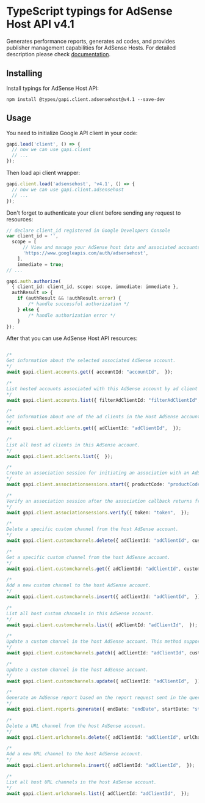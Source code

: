# TypeScript typings for AdSense Host API v4.1

Generates performance reports, generates ad codes, and provides publisher management capabilities for AdSense Hosts.
For detailed description please check [documentation](https://developers.google.com/adsense/host/).

## Installing

Install typings for AdSense Host API:

```
npm install @types/gapi.client.adsensehost@v4.1 --save-dev
```

## Usage

You need to initialize Google API client in your code:

```typescript
gapi.load('client', () => {
  // now we can use gapi.client
  // ...
});
```

Then load api client wrapper:

```typescript
gapi.client.load('adsensehost', 'v4.1', () => {
  // now we can use gapi.client.adsensehost
  // ...
});
```

Don't forget to authenticate your client before sending any request to resources:

```typescript
// declare client_id registered in Google Developers Console
var client_id = '',
  scope = [ 
      // View and manage your AdSense host data and associated accounts
      'https://www.googleapis.com/auth/adsensehost',
    ],
    immediate = true;
// ...

gapi.auth.authorize(
  { client_id: client_id, scope: scope, immediate: immediate },
  authResult => {
    if (authResult && !authResult.error) {
        /* handle successful authorization */
    } else {
        /* handle authorization error */
    }
});
```

After that you can use AdSense Host API resources:

```typescript

/*
Get information about the selected associated AdSense account.
*/
await gapi.client.accounts.get({ accountId: "accountId",  });

/*
List hosted accounts associated with this AdSense account by ad client id.
*/
await gapi.client.accounts.list({ filterAdClientId: "filterAdClientId",  });

/*
Get information about one of the ad clients in the Host AdSense account.
*/
await gapi.client.adclients.get({ adClientId: "adClientId",  });

/*
List all host ad clients in this AdSense account.
*/
await gapi.client.adclients.list({  });

/*
Create an association session for initiating an association with an AdSense user.
*/
await gapi.client.associationsessions.start({ productCode: "productCode", websiteUrl: "websiteUrl",  });

/*
Verify an association session after the association callback returns from AdSense signup.
*/
await gapi.client.associationsessions.verify({ token: "token",  });

/*
Delete a specific custom channel from the host AdSense account.
*/
await gapi.client.customchannels.delete({ adClientId: "adClientId", customChannelId: "customChannelId",  });

/*
Get a specific custom channel from the host AdSense account.
*/
await gapi.client.customchannels.get({ adClientId: "adClientId", customChannelId: "customChannelId",  });

/*
Add a new custom channel to the host AdSense account.
*/
await gapi.client.customchannels.insert({ adClientId: "adClientId",  });

/*
List all host custom channels in this AdSense account.
*/
await gapi.client.customchannels.list({ adClientId: "adClientId",  });

/*
Update a custom channel in the host AdSense account. This method supports patch semantics.
*/
await gapi.client.customchannels.patch({ adClientId: "adClientId", customChannelId: "customChannelId",  });

/*
Update a custom channel in the host AdSense account.
*/
await gapi.client.customchannels.update({ adClientId: "adClientId",  });

/*
Generate an AdSense report based on the report request sent in the query parameters. Returns the result as JSON; to retrieve output in CSV format specify "alt=csv" as a query parameter.
*/
await gapi.client.reports.generate({ endDate: "endDate", startDate: "startDate",  });

/*
Delete a URL channel from the host AdSense account.
*/
await gapi.client.urlchannels.delete({ adClientId: "adClientId", urlChannelId: "urlChannelId",  });

/*
Add a new URL channel to the host AdSense account.
*/
await gapi.client.urlchannels.insert({ adClientId: "adClientId",  });

/*
List all host URL channels in the host AdSense account.
*/
await gapi.client.urlchannels.list({ adClientId: "adClientId",  });
```
